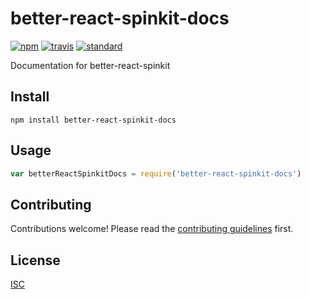 # better-react-spinkit-docs

[![npm][npm-image]][npm-url]
[![travis][travis-image]][travis-url]
[![standard][standard-image]][standard-url]

[npm-image]: https://img.shields.io/npm/v/better-react-spinkit-docs.svg?style=flat-square
[npm-url]: https://www.npmjs.com/package/better-react-spinkit-docs
[travis-image]: https://img.shields.io/travis/bentatum/better-react-spinkit-docs.svg?style=flat-square
[travis-url]: https://travis-ci.org/bentatum/better-react-spinkit-docs
[standard-image]: https://img.shields.io/badge/code%20style-standard-brightgreen.svg?style=flat-square
[standard-url]: http://npm.im/standard

Documentation for better-react-spinkit

## Install

```
npm install better-react-spinkit-docs
```

## Usage

```js
var betterReactSpinkitDocs = require('better-react-spinkit-docs')
```

## Contributing

Contributions welcome! Please read the [contributing guidelines](CONTRIBUTING.md) first.

## License

[ISC](LICENSE.md)
